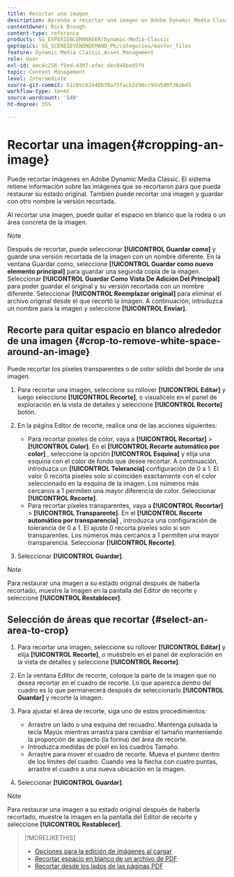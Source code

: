 ```yaml
---
title: Recortar una imagen
description: Aprenda a recortar una imagen en Adobe Dynamic Media Classic.
contentOwner: Rick Brough
content-type: reference
products: SG_EXPERIENCEMANAGER/Dynamic-Media-Classic
geptopics: SG_SCENESEVENONDEMAND_PK/categories/master_files
feature: Dynamic Media Classic,Asset Management
role: User
exl-id: aec4c256-f5ed-4307-afec-dec848be95f9
topic: Content Management
level: Intermediate
source-git-commit: 51c05c62448b39a75facb2e90cc9da5d0f26ab45
workflow-type: tm+mt
source-wordcount: '549'
ht-degree: 35%

---
```


# Recortar una imagen{#cropping-an-image}

Puede recortar imágenes en Adobe Dynamic Media Classic. El sistema retiene información sobre las imágenes que se recortaron para que pueda restaurar su estado original. También puede recortar una imagen y guardar con otro nombre la versión recortada.

Al recortar una imagen, puede quitar el espacio en blanco que la rodea o un área concreta de la imagen.

>[!NOTE]
>
>Después de recortar, puede seleccionar **[!UICONTROL Guardar como]** y guarde una versión recortada de la imagen con un nombre diferente. En la ventana Guardar como, seleccione **[!UICONTROL Guardar como nuevo elemento principal]** para guardar una segunda copia de la imagen. Seleccionar **[!UICONTROL Guardar Como Vista De Adición Del Principal]** para poder guardar el original y su versión recortada con un nombre diferente. Seleccionar **[!UICONTROL Reemplazar original]** para eliminar el archivo original desde el que recortó la imagen. A continuación, introduzca un nombre para la imagen y seleccione **[!UICONTROL Enviar]**.

## Recorte para quitar espacio en blanco alrededor de una imagen {#crop-to-remove-white-space-around-an-image}

Puede recortar los píxeles transparentes o de color sólido del borde de una imagen.

1. Para recortar una imagen, seleccione su rollover **[!UICONTROL Editar]** y luego seleccione **[!UICONTROL Recorte]**, o visualícelo en el panel de exploración en la vista de detalles y seleccione **[!UICONTROL Recorte]** botón.
1. En la página Editor de recorte, realice una de las acciones siguientes:

   * Para recortar píxeles de color, vaya a **[!UICONTROL Recortar]** > **[!UICONTROL Color]**. En el **[!UICONTROL Recorte automático por color]** , seleccione la opción **[!UICONTROL Esquina]** y elija una esquina con el color de fondo que desee recortar. A continuación, introduzca un **[!UICONTROL Tolerancia]** configuración de 0 a 1. El valor 0 recorta píxeles solo si coinciden exactamente con el color seleccionado en la esquina de la imagen. Los números más cercanos a 1 permiten una mayor diferencia de color. Seleccionar **[!UICONTROL Recorte]**.
   * Para recortar píxeles transparentes, vaya a **[!UICONTROL Recortar]** > **[!UICONTROL Transparente]**. En el **[!UICONTROL Recorte automático por transparencia]** , introduzca una configuración de tolerancia de 0 a 1. El ajuste 0 recorta píxeles solo si son transparentes. Los números más cercanos a 1 permiten una mayor transparencia. Seleccionar **[!UICONTROL Recorte]**.

1. Seleccionar **[!UICONTROL Guardar]**.

>[!NOTE]
>
>Para restaurar una imagen a su estado original después de haberla recortado, muestre la imagen en la pantalla del Editor de recorte y seleccione **[!UICONTROL Restablecer]**.

## Selección de áreas que recortar {#select-an-area-to-crop}

1. Para recortar una imagen, seleccione su rollover **[!UICONTROL Editar]** y elija **[!UICONTROL Recorte]**, o muéstrelo en el panel de exploración en la vista de detalles y seleccione **[!UICONTROL Recorte]**.

1. En la ventana Editor de recorte, coloque la parte de la imagen que no desea recortar en el cuadro de recorte. Lo que aparezca dentro del cuadro es lo que permanecerá después de seleccionarlo **[!UICONTROL Guardar]** y recorte la imagen.
1. Para ajustar el área de recorte, siga uno de estos procedimientos:

   * Arrastre un lado o una esquina del recuadro. Mantenga pulsada la tecla Mayús mientras arrastra para cambiar el tamaño manteniendo la proporción de aspecto (la forma) del área de recorte.
   * Introduzca medidas de píxel en los cuadros Tamaño.
   * Arrastre para mover el cuadro de recorte. Mueva el puntero dentro de los límites del cuadro. Cuando vea la flecha con cuatro puntas, arrastre el cuadro a una nueva ubicación en la imagen.

1. Seleccionar **[!UICONTROL Guardar]**.

>[!NOTE]
>
>Para restaurar una imagen a su estado original después de haberla recortado, muestre la imagen en la pantalla del Editor de recorte y seleccione **[!UICONTROL Restablecer]**.

>[!MORELIKETHIS]
>
>* [Opciones para la edición de imágenes al cargar](image-editing-options-upload.md#image-editing-options-at-upload)
>* [Recortar espacio en blanco de un archivo de PDF](pdfs.md#cropping_white_space_from_a_pdf_file)
>* [Recortar desde los lados de las páginas PDF](pdfs.md#cropping_from_the_sides_of_pdf_pages)
